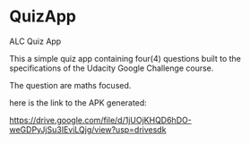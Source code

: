 # QuizApp
ALC Quiz App

This a simple quiz app containing four(4) questions built to the specifications of the Udacity Google Challenge course.

The question are maths focused.

here is the link to the APK generated:

https://drive.google.com/file/d/1jUOjKHQD6hDO-weGDPyJjSu3IEviLQjg/view?usp=drivesdk
